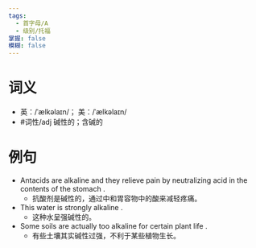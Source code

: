 ```yaml
---
tags:
  - 首字母/A
  - 级别/托福
掌握: false
模糊: false
---
```

# 词义
- 英：/ˈælkəlaɪn/； 美：/ˈælkəlaɪn/
- #词性/adj  碱性的；含碱的
# 例句
- Antacids are alkaline and they relieve pain by neutralizing acid in the contents of the stomach .
	- 抗酸剂是碱性的，通过中和胃容物中的酸来减轻疼痛。
- This water is strongly alkaline .
	- 这种水呈强碱性的。
- Some soils are actually too alkaline for certain plant life .
	- 有些土壤其实碱性过强，不利于某些植物生长。
